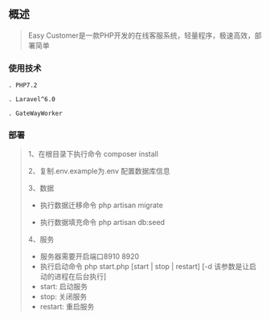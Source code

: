 ## 概述
>Easy Customer是一款PHP开发的在线客服系统，轻量程序，极速高效，部署简单


### 使用技术
    . PHP7.2

    . Laravel^6.0

    . GateWayWorker
### 部署

>1、在根目录下执行命令 composer install
>
>2、复制.env.example为.env 配置数据库信息
> 
>3、数据
> 
> -   执行数据迁移命令 php artisan migrate
>
> -  执行数据填充命令 php artisan db:seed 
>
> 4、服务
>
> - 服务器需要开启端口8910 8920
> - 执行启动命令 php start.php [start | stop | restart]  [-d 该参数是让启动的进程在后台执行]
> - start: 启动服务
> - stop: 关闭服务
> - restart: 重启服务



